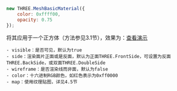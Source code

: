 ```javascript
new THREE.MeshBasicMaterial({
    color: 0xffff00,
    opacity: 0.75
});
```

将其应用于一个正方体（方法参见3.1节），效果为：[查看演示](https://majieco.github.io/3d/example/demo/4.1.1.html)

    - visible：是否可见，默认为true
    - side：渲染面片正面或是反面，默认为正面THREE.FrontSide，可设置为反面THREE.BackSide，或双面THREE.DoubleSide
    - wireframe：是否渲染线而非面，默认为false
    - color：十六进制RGB颜色，如红色表示为0xff0000
    - map：使用纹理贴图，详见4.5节
